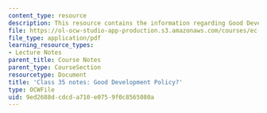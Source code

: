 ```yaml
---
content_type: resource
description: This resource contains the information regarding Good Development Policy?
file: https://ol-ocw-studio-app-production.s3.amazonaws.com/courses/ec-701j-d-lab-i-development-fall-2009/9ed2688dcdcda710e0759f0c8565080a_MITEC_701JF09_lec35_notes.pdf
file_type: application/pdf
learning_resource_types:
- Lecture Notes
parent_title: Course Notes
parent_type: CourseSection
resourcetype: Document
title: 'Class 35 notes: Good Development Policy?'
type: OCWFile
uid: 9ed2688d-cdcd-a710-e075-9f0c8565080a
---
```

